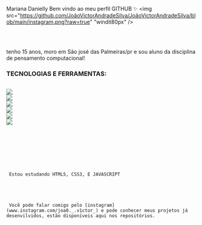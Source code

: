 <div display="inline-block">

<hi align="left"> Mariana Danielly </h1>
<hi align="left"> Bem vindo ao meu perfil GITHUB ✨ </h1>
<img src="https://github.com/JoãoVictorAndradeSilva/JoãoVictorAndradeSilva/blob/main/instagram.png?raw=true"
"windit80px"  />

</div>

</br>
</br>

tenho 15 anos, moro em São josé das Palmeiras/pr e sou aluno da disciplina de pensamento computacional!

### TECNOLOGIAS E FERRAMENTAS:
<code>
<img src="https://cdn.jsdelivr.net/gh/devicons/devicon/icons/html5/html5-original-wordmark.svg" />
<img src="https://cdn.jsdelivr.net/gh/devicons/devicon/icons/css3/css3-original-wordmark.svg" />
<img src="https://cdn.jsdelivr.net/gh/devicons/devicon/icons/javascript/javascript-original.svg" />
<img src="https://cdn.jsdelivr.net/gh/devicons/devicon/icons/git/git-original-wordmark.svg" />
<img src="https://cdn.jsdelivr.net/gh/devicons/devicon/icons/github/github-original-wordmark.svg" />
<img src="https://cdn.jsdelivr.net/gh/devicons/devicon/icons/vscode/vscode-plain.svg" />

 </br>
 </br>
 <div display="inline-block">
 <p align="left"> Estou estudando HTML5, CSS3, E JAVASCRIPT </p>

 </br>
 Vocẽ pode falar comigo pelo [instagram] (www.instagram.com/joa0._.v1ctor_) e pode conhecer meus projetos já desenvilvidos, estão disponíveis aqui nos repositórios.

 </br>
